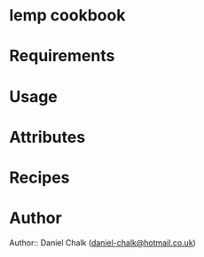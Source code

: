 # lemp cookbook

# Requirements

# Usage

# Attributes

# Recipes

# Author

Author:: Daniel Chalk (<daniel-chalk@hotmail.co.uk>)
